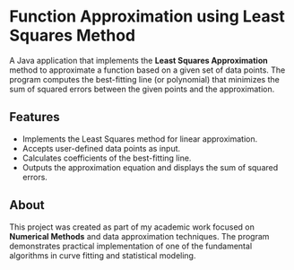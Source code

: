 # Function Approximation using Least Squares Method

A Java application that implements the **Least Squares Approximation** method to approximate a function based on a given set of data points. The program computes the best-fitting line (or polynomial) that minimizes the sum of squared errors between the given points and the approximation.

## Features
- Implements the Least Squares method for linear approximation.
- Accepts user-defined data points as input.
- Calculates coefficients of the best-fitting line.
- Outputs the approximation equation and displays the sum of squared errors.

## About
This project was created as part of my academic work focused on **Numerical Methods** and data approximation techniques. The program demonstrates practical implementation of one of the fundamental algorithms in curve fitting and statistical modeling.
